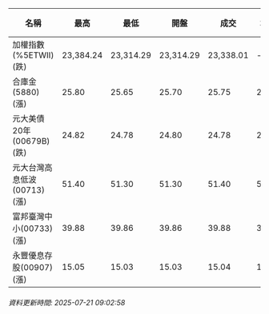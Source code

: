 | 名稱 | 最高 | 最低 | 開盤 | 成交 | 均價 | 成交金額(億) | 昨收 | 漲跌幅 | 漲跌 | 總量 | 昨量 | 振幅 |
| -------- | -------- | -------- | -------- |-------- | -------- | -------- |-------- |-------- |-------- | -------- | -------- |-------- |
|加權指數(%5ETWII) (跌)|23,384.24|23,314.29|23,314.29|23,338.01|-|215.47|23,383.13|0.19%|45.12|312,440|0|0.30%|
|合庫金(5880) (漲)|25.80|25.65|25.70|25.75|25.72|0.094|25.70|0.19%|0.05|366|6,868|0.58%|
|元大美債20年(00679B) (跌)|24.82|24.78|24.80|24.78|24.80|0.262|24.84|0.24%|0.06|1,056|39,077|0.16%|
|元大台灣高息低波(00713) (漲)|51.40|51.30|51.30|51.40|51.34|0.263|51.35|0.10%|0.05|513|9,576|0.19%|
|富邦臺灣中小(00733) (漲)|39.88|39.86|39.86|39.88|39.86|0.006|39.81|0.18%|0.07|14|753|0.05%|
|永豐優息存股(00907) (漲)|15.05|15.03|15.03|15.04|15.03|0.018|15.01|0.20%|0.03|121|1,276|0.13%|
###### 資料更新時間: 2025-07-21 09:02:58